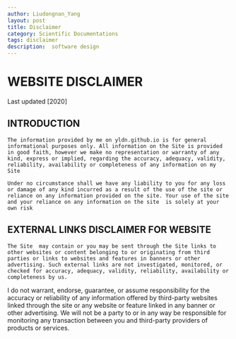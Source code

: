 ```yaml
---
author: Liudongnan_Yang
layout: post
title: Disclaimer
category: Scientific Documentations
tags: disclaimer
description:  software design
---
```


# WEBSITE DISCLAIMER
 Last updated [2020]

## INTRODUCTION
    The information provided by me on yldn.github.io is for general informational purposes only. All information on the Site is provided in good faith, however we make no representation or warranty of any kind, express or implied, regarding the accuracy, adequacy, validity, reliability, availability or completeness of any information on my Site 

    Under no circumstance shall we have any liability to you for any loss or damage of any kind incurred as a result of the use of the site or reliance on any information provided on the site. Your use of the site and your reliance on any information on the site  is solely at your own risk

## EXTERNAL LINKS DISCLAIMER FOR WEBSITE
    The Site  may contain or you may be sent through the Site links to other websites or content belonging to or originating from third parties or links to websites and features in banners or other advertising. Such external links are not investigated, monitored, or checked for accuracy, adequacy, validity, reliability, availability or completeness by us.

I do not warrant, endorse, guarantee, or assume responsibility for the accuracy or reliability of any information offered by third-party websites linked through the site or any website or feature linked in any banner or other advertising. We will not be a party to or in any way be responsible for monitoring any transaction between you and third-party providers of products or services.

